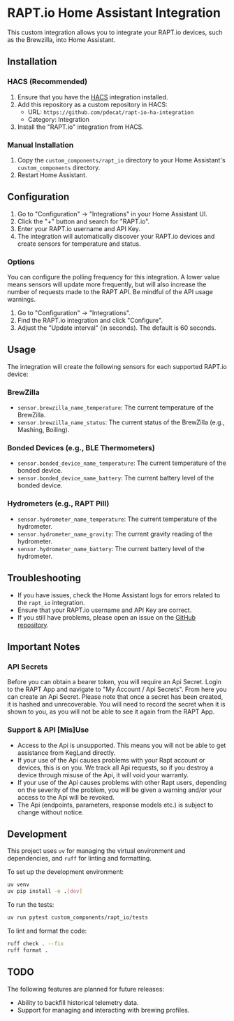 # RAPT.io Home Assistant Integration

This custom integration allows you to integrate your RAPT.io devices, such as the Brewzilla, into Home Assistant.

## Installation

### HACS (Recommended)

1.  Ensure that you have the [HACS](https://hacs.xyz/) integration installed.
2.  Add this repository as a custom repository in HACS:
    *   URL: `https://github.com/pdecat/rapt-io-ha-integration`
    *   Category: Integration
3.  Install the "RAPT.io" integration from HACS.

### Manual Installation

1.  Copy the `custom_components/rapt_io` directory to your Home Assistant's `custom_components` directory.
2.  Restart Home Assistant.

## Configuration

1.  Go to "Configuration" -> "Integrations" in your Home Assistant UI.
2.  Click the "+" button and search for "RAPT.io".
3.  Enter your RAPT.io username and API Key.
4.  The integration will automatically discover your RAPT.io devices and create sensors for temperature and status.
### Options

You can configure the polling frequency for this integration. A lower value means sensors will update more frequently, but will also increase the number of requests made to the RAPT API. Be mindful of the API usage warnings.

1.  Go to "Configuration" -> "Integrations".
2.  Find the RAPT.io integration and click "Configure".
3.  Adjust the "Update interval" (in seconds). The default is 60 seconds.

## Usage

The integration will create the following sensors for each supported RAPT.io device:

### BrewZilla
*   `sensor.brewzilla_name_temperature`: The current temperature of the BrewZilla.
*   `sensor.brewzilla_name_status`: The current status of the BrewZilla (e.g., Mashing, Boiling).

### Bonded Devices (e.g., BLE Thermometers)
*   `sensor.bonded_device_name_temperature`: The current temperature of the bonded device.
*   `sensor.bonded_device_name_battery`: The current battery level of the bonded device.

### Hydrometers (e.g., RAPT Pill)
*   `sensor.hydrometer_name_temperature`: The current temperature of the hydrometer.
*   `sensor.hydrometer_name_gravity`: The current gravity reading of the hydrometer.
*   `sensor.hydrometer_name_battery`: The current battery level of the hydrometer.

## Troubleshooting

*   If you have issues, check the Home Assistant logs for errors related to the `rapt_io` integration.
*   Ensure that your RAPT.io username and API Key are correct.
*   If you still have problems, please open an issue on the [GitHub repository](https://github.com/pdecat/rapt-io-ha-integration/issues).

## Important Notes

### API Secrets

Before you can obtain a bearer token, you will require an Api Secret. Login to the RAPT App and navigate to "My Account / Api Secrets". From here you can create an Api Secret. Please note that once a secret has been created, it is hashed and unrecoverable. You will need to record the secret when it is shown to you, as you will not be able to see it again from the RAPT App.

### Support & API [Mis]Use

*   Access to the Api is unsupported. This means you will not be able to get assistance from KegLand directly.
*   If your use of the Api causes problems with your Rapt account or devices, this is on you. We track all Api requests, so if you destroy a device through misuse of the Api, it will void your warranty.
*   If your use of the Api causes problems with other Rapt users, depending on the severity of the problem, you will be given a warning and/or your access to the Api will be revoked.
*   The Api (endpoints, parameters, response models etc.) is subject to change without notice.

## Development

This project uses `uv` for managing the virtual environment and dependencies, and `ruff` for linting and formatting.

To set up the development environment:

```bash
uv venv
uv pip install -e .[dev]
```

To run the tests:

```bash
uv run pytest custom_components/rapt_io/tests
```

To lint and format the code:

```bash
ruff check . --fix
ruff format .
```


## TODO

The following features are planned for future releases:

*   Ability to backfill historical telemetry data.
*   Support for managing and interacting with brewing profiles.
